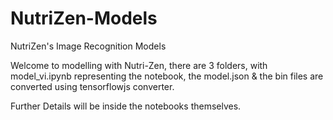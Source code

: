 # NutriZen-Models
NutriZen's Image Recognition Models

Welcome to modelling with Nutri-Zen, there are 3 folders, with model_vi.ipynb representing the notebook, the model.json & the bin files are converted using tensorflowjs converter.

Further Details will be inside the notebooks themselves. 
